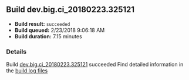 ## Build dev.big.ci_20180223.325121
- **Build result:** `succeeded`
- **Build queued:** 2/23/2018 9:06:18 AM
- **Build duration:** 7.15 minutes
### Details
Build [dev.big.ci_20180223.325121](https://winappstudio.visualstudio.com/web/build.aspx?pcguid=a4ef43be-68ce-4195-a619-079b4d9834c2&builduri=vstfs%3a%2f%2f%2fBuild%2fBuild%2f25121) succeeded
Find detailed information in the [build log files](https://uwpctdiags.blob.core.windows.net/buildlogs/dev.big.ci_20180223.325121_logs.zip)
